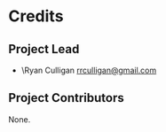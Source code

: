 Credits
=======

Project Lead
----------------

* \Ryan Culligan <rrculligan@gmail.com>

Project Contributors
------------

None.
